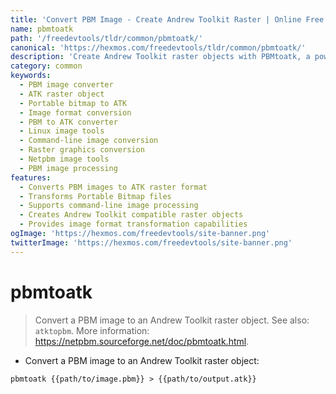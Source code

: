 ```yaml
---
title: 'Convert PBM Image - Create Andrew Toolkit Raster | Online Free DevTools by Hexmos'
name: pbmtoatk
path: '/freedevtools/tldr/common/pbmtoatk/'
canonical: 'https://hexmos.com/freedevtools/tldr/common/pbmtoatk/'
description: 'Create Andrew Toolkit raster objects with PBMtoatk, a powerful image converter. Transform Portable Bitmap images into ATK format easily. Free online tool, no registration required.'
category: common
keywords:
  - PBM image converter
  - ATK raster object
  - Portable bitmap to ATK
  - Image format conversion
  - PBM to ATK converter
  - Linux image tools
  - Command-line image conversion
  - Raster graphics conversion
  - Netpbm image tools
  - PBM image processing
features:
  - Converts PBM images to ATK raster format
  - Transforms Portable Bitmap files
  - Supports command-line image processing
  - Creates Andrew Toolkit compatible raster objects
  - Provides image format transformation capabilities
ogImage: 'https://hexmos.com/freedevtools/site-banner.png'
twitterImage: 'https://hexmos.com/freedevtools/site-banner.png'
---
```


# pbmtoatk

> Convert a PBM image to an Andrew Toolkit raster object.
> See also: `atktopbm`.
> More information: <https://netpbm.sourceforge.net/doc/pbmtoatk.html>.

- Convert a PBM image to an Andrew Toolkit raster object:

`pbmtoatk {{path/to/image.pbm}} > {{path/to/output.atk}}`
